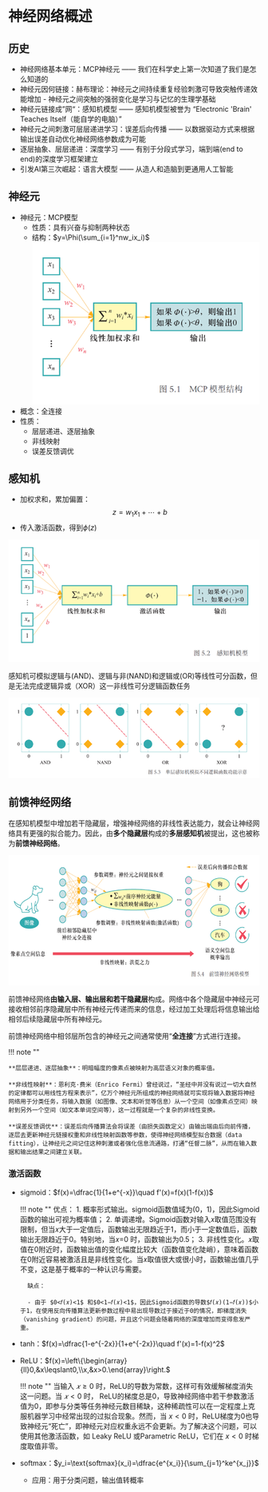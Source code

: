 # 神经网络概述

## 历史

+ 神经网络基本单元：MCP神经元 —— 我们在科学史上第一次知道了我们是怎么知道的
+ 神经元因何链接：赫布理论：神经元之间持续重复经验刺激可导致突触传递效能增加 - 神经元之间突触的强弱变化是学习与记忆的生理学基础
+ 神经元链接成”网“：感知机模型 —— 感知机模型被誉为 “Electronic 'Brain' Teaches Itself（能自学的电脑）”
+ 神经元之间刺激可层层递进学习：误差后向传播 —— 以数据驱动方式来根据输出误差自动优化神经网络参数成为可能
+ 逐层抽象、层层递进：深度学习 —— 有别于分段式学习，端到端(end to end)的深度学习框架建立
+ 引发AI第三次崛起：语言大模型 —— 从造人和造脑到更通用人工智能

## 神经元

+ 神经元：MCP模型
    + 性质：具有兴奋与抑制两种状态
    + 结构：$y=\Phi(\sum_{i=1}^nw_ix_i)$
        ![alt text](images/image.png)
+ 概念：全连接
+ 性质：
    + 层层递进、逐层抽象
    + 非线映射
    + 误差反馈调优

## 感知机

+ 加权求和，累加偏置：
$$
z=w_1x_1+\cdots+b
$$
+ 传入激活函数，得到$\phi(z)$

![alt text](images/image-1.png)

感知机可模拟逻辑与(AND)、逻辑与非(NAND)和逻辑或(OR)等线性可分函数，但是无法完成逻辑异或（XOR）这一非线性可分逻辑函数任务

![alt text](images/image-2.png)

## 前馈神经网络

在感知机模型中增加若干隐藏层，增强神经网络的非线性表达能力，就会让神经网络具有更强的拟合能力。因此，由**多个隐藏层**构成的**多层感知机**被提出，这也被称为**前馈神经网络**。

![alt text](images/image-3.png)

前馈神经网络**由输入层、输出层和若干隐藏层**构成。网络中各个隐藏层中神经元可接收相邻前序隐藏层中所有神经元传递而来的信息，经过加工处理后将信息输出给相邻后续隐藏层中所有神经元。

前馈神经网络中相邻层所包含的神经元之间通常使用“**全连接**”方式进行连接。

!!! note ""

    **层层递进、逐层抽象**：明暗幅度的像素点被映射为高层语义对象的概率值。
    
    **非线性映射**：恩利克·费米（Enrico Fermi）曾经说过，“圣经中并没有说过一切大自然的定律都可以用线性方程来表示”，亿万个神经元所组成的神经网络就可实现将输入数据将神经网络用于分类任务，将输入数据（如图像、文本和听觉等信息）从一个空间（如像素点空间）映射到另外一个空间（如文本单词空间等），这一过程就是一个复杂的非线性变换。
    
    **误差反馈调优**：误差后向传播算法会将误差（由损失函数定义）由输出端由后向前传播，逐层去更新神经元链接权重和非线性映射函数等参数，使得神经网络模型拟合数据（data fitting），让神经元之间记住这种刺激或者强化信息流通路，打通“任督二脉”，从而在输入数据和输出结果之间建立关联。
    

### 激活函数

+ sigmoid：$f(x)=\dfrac{1}{1+e^{-x}}\quad f'(x)=f(x)(1-f(x))$

    !!! note ""
        优点：
        1. 概率形式输出。sigmoid函数值域为(0，1)，因此Sigmoid函数的输出可视为概率值；
        2. 单调递增。Sigmoid函数对输入𝑥取值范围没有限制，但当𝑥大于一定值后，函数输出无限趋近于1，而小于一定数值后，函数输出无限趋近于0。特别地，当𝑥=0 时，函数输出为0.5；
        3. 非线性变化。𝑥取值在0附近时，函数输出值的变化幅度比较大（函数值变化陡峭），意味着函数在0附近容易被激活且是非线性变化。当𝑥取值很大或很小时，函数输出值几乎不变，这是基于概率的一种认识与需要。

        缺点：
        
        - 由于 $0<𝑓(𝑥)<1$ 和$0<1−𝑓(𝑥)<1$，因此Sigmoid函数的导数$𝑓(𝑥)(1−𝑓(𝑥))$小于1，在使用反向传播算法更新参数过程中易出现导数过于接近于0的情况，即梯度消失（vanishing gradient）的问题，并且这个问题会随着网络的深度增加而变得愈发严重。
        
+ tanh：$f(x)=\dfrac{1-e^{-2x}}{1+e^{-2x}}\quad f'(x)=1-f(x)^2$
+ ReLU：$f(x)=\left\{\begin{array}{ll}0,&x\leqslant0,\\x,&x>0.\end{array}\right.$
    
    !!! note ""
        当输入 $𝑥≥0$ 时，ReLU的导数为常数，这样可有效缓解梯度消失这一问题。当 $𝑥<0$ 时， ReLU的梯度总是0，导致神经网络中若干参数激活值为0，即参与分类等任务神经元数目稀缺，这种稀疏性可以在一定程度上克服机器学习中经常出现的过拟合现象。然而，当 $x < 0$ 时，ReLU梯度为0也导致神经元“死亡”，即神经元对应权重永远不会更新。为了解决这个问题，可以使用其他激活函数，如 Leaky ReLU 或Parametric ReLU，它们在 $x < 0$ 时梯度取值非零。
        
+ softmax：$y_i=\text{softmax}(x_i)=\dfrac{e^{x_i}}{\sum_{j=1}^ke^{x_j}}$
    + 应用：用于分类问题，输出值转概率

